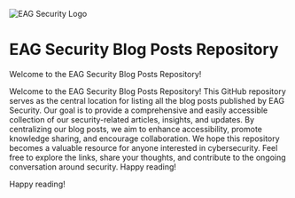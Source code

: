 ![EAG Security Logo](https://microsofteur-my.sharepoint.com/:i:/g/personal/difrancis_microsoft_com/EWlSlzBasWlAoBreJmri0zQBoRrPld78ISuzYx_oWc7PcQ?e=OzFxM8)

# EAG Security Blog Posts Repository

Welcome to the EAG Security Blog Posts Repository!

Welcome to the EAG Security Blog Posts Repository! This GitHub repository serves as the central location for listing all the blog posts published by EAG Security. Our goal is to provide a comprehensive and easily accessible collection of our security-related articles, insights, and updates. By centralizing our blog posts, we aim to enhance accessibility, promote knowledge sharing, and encourage collaboration. We hope this repository becomes a valuable resource for anyone interested in cybersecurity. Feel free to explore the links, share your thoughts, and contribute to the ongoing conversation around security. Happy reading!

Happy reading!
